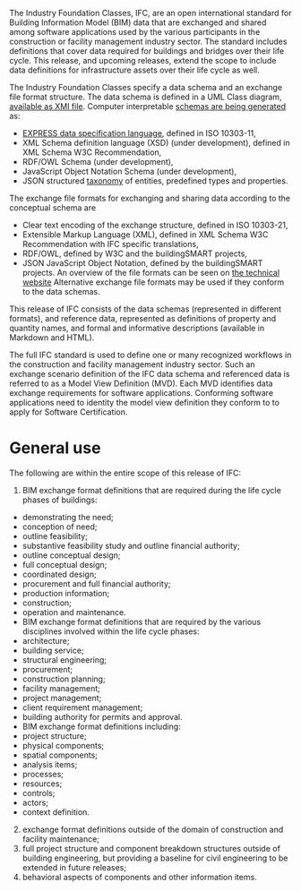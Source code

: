 The Industry Foundation Classes, IFC, are an open international standard for Building Information Model (BIM) data that are exchanged and shared among software applications used by the various participants in the construction or facility management industry sector. The standard includes definitions that cover data required for buildings and bridges over their life cycle. This release, and upcoming releases, extend the scope to include data definitions for infrastructure assets over their life cycle as well.

The Industry Foundation Classes specify a data schema and an exchange file format structure. 
The data schema is defined in a UML Class diagram, [available as XMI file](https://github.com/buildingSMART/IFC4.3.x-development/tree/master/schemas).
Computer interpretable [schemas are being generated](https://github.com/buildingSMART/IFC4.3.x-output) as:
* [EXPRESS data specification language](https://github.com/buildingSMART/IFC4.3.x-output/blob/master/IFC.exp), defined in ISO 10303-11,
* XML Schema definition language (XSD) (under development), defined in XML Schema W3C Recommendation,
* RDF/OWL Schema  (under development),
* JavaScript Object Notation Schema (under development),
* JSON structured [taxonomy](https://github.com/buildingSMART/IFC4.3.x-output/blob/master/IFC.json) of entities, predefined types and properties.

The exchange file formats for exchanging and sharing data according to the conceptual schema are
* Clear text encoding of the exchange structure, defined in ISO 10303-21,
* Extensible Markup Language (XML), defined in XML Schema W3C Recommendation with IFC specific translations,
* RDF/OWL, defined by W3C and the buildingSMART projects,
* JSON JavaScript Object Notation, defined by the buildingSMART projects.
An overview of the file formats can be seen on [the technical website](https://technical.buildingsmart.org/standards/ifc/ifc-formats/)
Alternative exchange file formats may be used if they conform to the data schemas.

This release of IFC consists of the data schemas (represented in different formats), and reference data, represented as definitions of property and quantity names, and formal and informative descriptions (available in Markdown and HTML).

The full IFC standard is used to define one or many recognized workflows in the construction and facility management industry sector. Such an exchange scenario definition of the IFC data schema and referenced data is referred to as a Model View Definition (MVD). Each MVD identifies data exchange requirements for software applications. Conforming software applications need to identity the model view definition they conform to to apply for Software Certification.

# General use
The following are within the entire scope of this release of IFC:
1. BIM exchange format definitions that are required during the life cycle phases of buildings:
* demonstrating the need; 
* conception of need; 
* outline feasibility; 
* substantive feasibility study and outline financial authority; 
* outline conceptual design; 
* full conceptual design; 
* coordinated design; 
* procurement and full financial authority; 
* production information; 
* construction; 
* operation and maintenance. 
* BIM exchange format definitions that are required by the various disciplines involved within the life cycle phases: 
* architecture; 
* building service; 
* structural engineering; 
* procurement; 
* construction planning; 
* facility management; 
* project management; 
* client requirement management; 
* building authority for permits and approval. 
* BIM exchange format definitions including: 
* project structure; 
* physical components; 
* spatial components; 
* analysis items; 
* processes; 
* resources; 
* controls; 
* actors; 
* context definition.
2. exchange format definitions outside of the domain of construction and facility maintenance; 
3. full project structure and component breakdown structures outside of building engineering, but providing a baseline for civil engineering to be extended in future releases; 
4. behavioral aspects of components and other information items.

